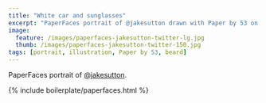 ```yaml
---
title: "White car and sunglasses"
excerpt: "PaperFaces portrait of @jakesutton drawn with Paper by 53 on an iPad."
image: 
  feature: /images/paperfaces-jakesutton-twitter-lg.jpg
  thumb: /images/paperfaces-jakesutton-twitter-150.jpg
tags: [portrait, illustration, Paper by 53, beard]
---
```


PaperFaces portrait of [@jakesutton](http://twitter.com/jakesutton).

{% include boilerplate/paperfaces.html %}